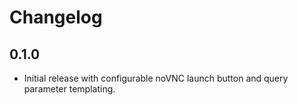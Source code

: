 # Changelog

## 0.1.0
- Initial release with configurable noVNC launch button and query parameter templating.
